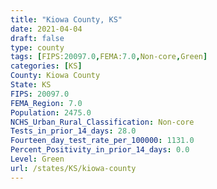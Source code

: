 ```yaml
---
title: "Kiowa County, KS"
date: 2021-04-04
draft: false
type: county
tags: [FIPS:20097.0,FEMA:7.0,Non-core,Green]
categories: [KS]
County: Kiowa County
State: KS
FIPS: 20097.0
FEMA_Region: 7.0
Population: 2475.0
NCHS_Urban_Rural_Classification: Non-core
Tests_in_prior_14_days: 28.0
Fourteen_day_test_rate_per_100000: 1131.0
Percent_Positivity_in_prior_14_days: 0.0
Level: Green
url: /states/KS/kiowa-county
---
```



